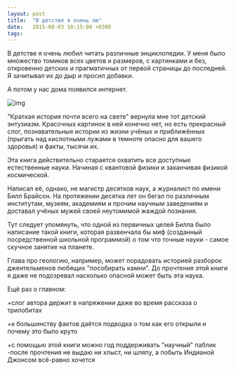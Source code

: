 ```yaml
---
layout: post
title:  "В детстве я очень лю"
date:   2015-08-03 10:15:00 +0300
tags:   
---
```


В детстве я очень любил читать различные энциклопедии. У меня было множество томиков всех цветов и размеров, с картинками и без, откровенно детских и прагматичных от первой страницы до последней. Я зачитывал их до дыр и просил добавки. 

А потом у нас дома появился интернет. 

![img](https://pp.userapi.com/c629212/v629212846/9888/dSDRlRLJ01Q.jpg)

<!--excerpt-->

"Краткая история почти всего на свете" вернула мне тот детский энтузиазм. Красочных картинок в ней конечно нет, но есть прекрасный слог, познавательные истории из жизни учёных и приближённых (прыгать над кислотными лужами в темноте опасно для вашего здоровья)  и факты, тысячи их.

Эта книга действительно старается охватить все доступные естественные науки. Начиная с квантовой физики и заканчивая физикой космической.

Написал её, однако, не магистр десятков наук, а журналист по имени Билл Брайсон. На протяжении десятка лет он бегал по различным институтам, музеям, академиям и прочим научным заведениям и доставал учёных мужей своей неутомимой жаждой познания. 

Тут следует упомянуть, что одной из первичных целей Билла было написание такой книги, которая развенчала бы миф (созданный посредственной школьной программой) о том что точные науки - самое скучное занятие на планете. 

Глава про геологию, например, может порадовать историей разборок джентельменов любящих "пособирать камни". До прочтения этой книги я даже не подозревал насколько опасной может быть эта наука.

Ещё раз о главном:

+слог автора держит в напряжении даже во время рассказа о трилобитах

+к большинству фактов даётся подводка о том как его открыли и почему это было круто

+с помощью этой книги можно год поддерживать "научный" паблик
-после прочтения не выдаю ни хлыст, ни шляпу, а побыть Индианой Джонсом всё-равно хочется
